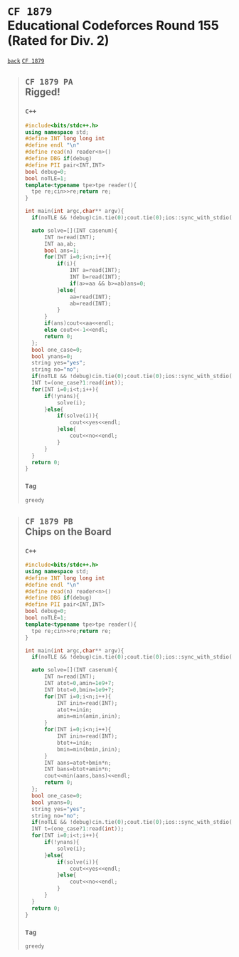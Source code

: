 <link id="style_css" rel="stylesheet" type="text/css" href="/OJ_ans/style.css">

# `CF 1879`<br>Educational Codeforces Round 155 (Rated for Div. 2)
[`back`](../) [`CF 1879`](https://codeforces.com/contest/1879)

> ## `CF 1879 PA`<br>Rigged!
> ### `C++`
> ```c++
> #include<bits/stdc++.h>
> using namespace std;
> #define INT long long int
> #define endl "\n"
> #define read(n) reader<n>()
> #define DBG if(debug)
> #define PII pair<INT,INT>
> bool debug=0;
> bool noTLE=1;
> template<typename tpe>tpe reader(){
> 	tpe re;cin>>re;return re;
> }
> 
> int main(int argc,char** argv){
> 	if(noTLE && !debug)cin.tie(0);cout.tie(0);ios::sync_with_stdio(0);
> 
> 	auto solve=[](INT casenum){
> 		INT n=read(INT);
> 		INT aa,ab;
> 		bool ans=1;
> 		for(INT i=0;i<n;i++){
> 			if(i){
> 				INT a=read(INT);
> 				INT b=read(INT);
> 				if(a>=aa && b>=ab)ans=0;
> 			}else{
> 				aa=read(INT);
> 				ab=read(INT);
> 			}
> 		}
> 		if(ans)cout<<aa<<endl;
> 		else cout<<-1<<endl;
> 		return 0;
> 	};
> 	bool one_case=0;
> 	bool ynans=0;
> 	string yes="yes";
> 	string no="no";
> 	if(noTLE && !debug)cin.tie(0);cout.tie(0);ios::sync_with_stdio(0);
> 	INT t=(one_case?1:read(int));
> 	for(INT i=0;i<t;i++){
> 		if(!ynans){
> 			solve(i);
> 		}else{
> 			if(solve(i)){
> 				cout<<yes<<endl;
> 			}else{
> 				cout<<no<<endl;
> 			}
> 		}
> 	}
> 	return 0;
> }
> ```
> ### `Tag`
> ```txt
> greedy
> ```

> ## `CF 1879 PB`<br>Chips on the Board
> ### `C++`
> ```c++
> #include<bits/stdc++.h>
> using namespace std;
> #define INT long long int
> #define endl "\n"
> #define read(n) reader<n>()
> #define DBG if(debug)
> #define PII pair<INT,INT>
> bool debug=0;
> bool noTLE=1;
> template<typename tpe>tpe reader(){
> 	tpe re;cin>>re;return re;
> }
> 
> int main(int argc,char** argv){	
> 	if(noTLE && !debug)cin.tie(0);cout.tie(0);ios::sync_with_stdio(0);
> 
> 	auto solve=[](INT casenum){
> 		INT n=read(INT);
> 		INT atot=0,amin=1e9+7;
> 		INT btot=0,bmin=1e9+7;
> 		for(INT i=0;i<n;i++){
> 			INT inin=read(INT);
> 			atot+=inin;
> 			amin=min(amin,inin);
> 		}
> 		for(INT i=0;i<n;i++){
> 			INT inin=read(INT);
> 			btot+=inin;
> 			bmin=min(bmin,inin);
> 		}
> 		INT aans=atot+bmin*n;
> 		INT bans=btot+amin*n;
> 		cout<<min(aans,bans)<<endl;
> 		return 0;
> 	};
> 	bool one_case=0;
> 	bool ynans=0;
> 	string yes="yes";
> 	string no="no";
> 	if(noTLE && !debug)cin.tie(0);cout.tie(0);ios::sync_with_stdio(0);
> 	INT t=(one_case?1:read(int));
> 	for(INT i=0;i<t;i++){
> 		if(!ynans){
> 			solve(i);
> 		}else{
> 			if(solve(i)){
> 				cout<<yes<<endl;
> 			}else{
> 				cout<<no<<endl;
> 			}
> 		}
> 	}
> 	return 0;
> }
> ```
> ### `Tag`
> ```txt
> greedy
> ```


